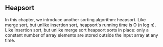 Heapsort
--------

In this chapter, we introduce another sorting algorithm: heapsort. Like merge sort, but unlike insertion sort, heapsort's running time
is O (n log n). Like insertion sort, but unlike merge sort heapsort sorts in place: only a constant number of array elements are stored
outside the input array at any time.